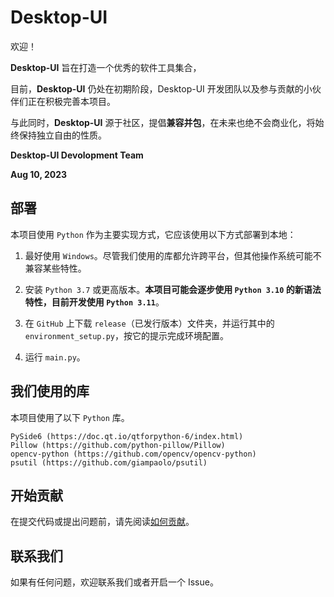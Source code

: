 # Desktop-UI

欢迎！

**Desktop-UI** 旨在打造一个优秀的软件工具集合，

目前，**Desktop-UI** 仍处在初期阶段，Desktop-UI 开发团队以及参与贡献的小伙伴们正在积极完善本项目。

与此同时，**Desktop-UI** 源于社区，提倡**兼容并包**，在未来也绝不会商业化，将始终保持独立自由的性质。

**Desktop-UI Devolopment Team**

**Aug 10, 2023**

## 部署

本项目使用 `Python` 作为主要实现方式，它应该使用以下方式部署到本地：

1. 最好使用 `Windows`。尽管我们使用的库都允许跨平台，但其他操作系统可能不兼容某些特性。

2. 安装 `Python 3.7` 或更高版本。**本项目可能会逐步使用 `Python 3.10` 的新语法特性，目前开发使用 `Python 3.11`**。

3. 在 `GitHub` 上下载 `release`（已发行版本）文件夹，并运行其中的 `environment_setup.py`，按它的提示完成环境配置。

4. 运行 `main.py`。

## 我们使用的库

本项目使用了以下 `Python` 库。

```
PySide6 (https://doc.qt.io/qtforpython-6/index.html)
Pillow (https://github.com/python-pillow/Pillow)
opencv-python (https://github.com/opencv/opencv-python)
psutil (https://github.com/giampaolo/psutil)
```

## 开始贡献

在提交代码或提出问题前，请先阅读[如何贡献](https://github.com/Wang-Yile/Desktop-UI/how_to_contribute.md)。

## 联系我们

如果有任何问题，欢迎联系我们或者开启一个 Issue。
